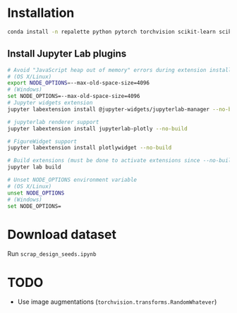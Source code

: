 # Installation
```bash
conda install -n repalette python pytorch torchvision scikit-learn scikit-image requests beautifulsoup4 jupyterlab ipywidgets opencv pandas tqdm -c conda-forge -c pytorch
```

## Install Jupyter Lab plugins

```bash
# Avoid "JavaScript heap out of memory" errors during extension installation
# (OS X/Linux)
export NODE_OPTIONS=--max-old-space-size=4096
# (Windows)
set NODE_OPTIONS=--max-old-space-size=4096
# Jupyter widgets extension
jupyter labextension install @jupyter-widgets/jupyterlab-manager --no-build

# jupyterlab renderer support
jupyter labextension install jupyterlab-plotly --no-build

# FigureWidget support
jupyter labextension install plotlywidget --no-build

# Build extensions (must be done to activate extensions since --no-build is used above)
jupyter lab build

# Unset NODE_OPTIONS environment variable
# (OS X/Linux)
unset NODE_OPTIONS
# (Windows)
set NODE_OPTIONS=
```



# Download dataset

Run `scrap_design_seeds.ipynb`

# TODO

* Use image augmentations (`torchvision.transforms.RandomWhatever`)